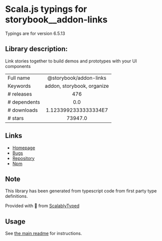
# Scala.js typings for storybook__addon-links

Typings are for version 6.5.13

## Library description:
Link stories together to build demos and prototypes with your UI components

|                    |                 |
| ------------------ | :-------------: |
| Full name          | @storybook/addon-links |
| Keywords           | addon, storybook, organize |
| # releases         | 476 |
| # dependents       | 0.0 |
| # downloads        | 1.1233992333333334E7 |
| # stars            | 73947.0 |

## Links
- [Homepage](https://github.com/storybookjs/storybook/tree/main/addons/links)
- [Bugs](https://github.com/storybookjs/storybook/issues)
- [Repository](https://github.com/storybookjs/storybook)
- [Npm](https://www.npmjs.com/package/%40storybook%2Faddon-links)
    


## Note
This library has been generated from typescript code from first party type definitions.

Provided with :purple_heart: from [ScalablyTyped](https://github.com/oyvindberg/ScalablyTyped)

## Usage
See [the main readme](../../readme.md) for instructions.


